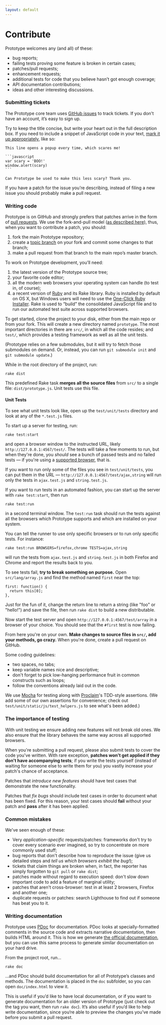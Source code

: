 ```yaml
---
layout: default
---
```


Contribute
==========

Prototype welcomes any (and all) of these:

* bug reports;
* failing tests proving some feature is broken in certain cases;
* patches/pull requests;
* enhancement requests;
* additional tests for code that you believe hasn’t got enough coverage;
* API documentation contributions;
* ideas and other interesting discussions.

<h3 id="tickets">Submitting tickets</h3>

The Prototype core team uses [GitHub issues](https://github.com/sstephenson/prototype/issues) to track tickets. If you don't have an account, it’s easy to sign up.

Try to keep the title concise, but write your heart out in the full description box. If you need to include a snippet of JavaScript code in your text, [mark it up appropriately](https://help.github.com/articles/github-flavored-markdown), like so:

    This line opens a popup every time, which scares me!
    
    ```javascript
    var scary = 'BOO!'
    window.alert(scary)
    ```
    
    Can Prototype be used to make this less scary? Thank you.
    
If you have a patch for the issue you’re describing, instead of filing a new issue you should probably make a pull request.

<h3 id="patches">Writing code</h3>

Prototype is on GitHub and strongly prefers that patches arrive in the form of [pull requests](https://help.github.com/articles/using-pull-requests). We use the fork-and-pull model ([as described here](https://help.github.com/articles/using-pull-requests#fork--pull)), thus, when you want to contribute a patch, you should:

  1. fork the main Prototype repository;
  2. create a [topic branch](http://stackoverflow.com/questions/284514/what-is-a-git-topic-branch) on your fork and commit some changes to that branch;
  3. make a pull request from that branch to the main repo’s master branch.
  
To work on Prototype development, you’ll need:

  1. the latest version of the Prototype source tree;
  2. your favorite code editor;
  3. all the modern web browsers your operating system can handle (to test in, of course);
  4. a recent version of [Ruby](http://ruby-lang.org) and its Rake library. Ruby is installed by default on OS X, but Windows users will need to use the [One-Click Ruby Installer](http://rubyinstaller.org). Rake is used to “build” the consolidated JavaScript file and to run our automated test suite across supported browsers.

To get started, clone the project to your disk, either from the main repo or from your fork. This will create a new directory named `prototype`. The most important directories in there are `src/`, in which all the code resides; and `test/`, which provides a testing framework as well as all the unit tests.

(Prototype relies on a few submodules, but it will try to fetch those submodules on demand. Or, instead, you can run `git submodule init` and `git submodule update`.)

While in the root directory of the project, run:

    rake dist

This predefined Rake task **merges all the source files** from `src/` to a single file: `dist/prototype.js`. Unit tests use this file.

<h4 id="unit_tests">Unit Tests</h4>

To see what unit tests look like, open up the `test/unit/tests` directory and look at any of the `*.test.js` files.

To start up a server for testing, run:

    rake test:start
    
and open a browser window to the instructed URL, likely `http://127.0.0.1:4567/test/`. The tests will take a few moments to run, but when they're done, you _should_ see a bunch of passed tests and no failed tests — if you're using a [supported browser](http://prototypejs.org/download), that is.

If you want to run only some of the files you see in `test/unit/tests`, you can put them in the URL — `http://127.0.0.1:4567/test/ajax,string` will run only the tests in `ajax.test.js` and `string.test.js`.

If you want to run tests in an automated fashion, you can start up the server with `rake test:start`, then run

    rake test:run
    
in a second terminal window. The `test:run` task should run the tests against all the browsers which Prototype supports and which are installed on your system.

You can tell the runner to use only specific browsers or to run only specific tests. For instance:

    rake test:run BROWSERS=firefox,chrome TESTS=ajax,string
    
will run the tests from `ajax.test.js` and `string.test.js` in both Firefox and Chrome and report the results back to you.

To see tests fail, **try to break something on purpose.** Open `src/lang/array.js` and find the method named `first` near the top:

    first: function() {
      return this[0];
    },
  
Just for the fun of it, change the return line to return a string (like "foo" or "hello!") and save the file, then run `rake dist` to build a new distributable.

Now start the test server and open `http://127.0.0.1:4567/test/array` in a browser of your choice. You should see that the `#first` test is now failing.

From here you're on your own. **Make changes to source files in `src/`, add your methods, go crazy.** When you're done, create a pull request on GitHub.

Some coding guidelines:

  * two spaces, no tabs;
  * keep variable names nice and descriptive;
  * don't forget to pick low-hanging performance fruit in common constructs such as loops;
  * follow the conventions already laid out in the code.
  
We use [Mocha](http://mochajs.org) for testing along with [Proclaim](https://github.com/rowanmanning/proclaim)'s TDD-style assertions. (We add some of our own assertions for convenience; check out `test/unit/static/js/test_helpers.js` to see what's been added.)


<h3 id="testing">The importance of testing</h3>

With unit testing we ensure adding new features will not break old ones. We also ensure that the library behaves the same way across all supported browsers.

When you're submitting a pull request, please also submit tests to cover the code you've written. With rare exception, **patches won't get applied if they don't have accompanying tests**; if you write the tests yourself (instead of waiting for someone else to write them for you) you vastly increase your patch's chance of acceptance.

Patches that _introduce new features_ should have test cases that demonstrate the new functionality.

Patches that _fix bugs_ should include test cases in order to document what has been fixed. For this reason, your test cases should **fail** without your patch and **pass** after it has been applied.


<h3 id="mistakes">Common mistakes</h3>

We've seen enough of these:

* Very *application-specific* requests/patches: frameworks don't try to cover every scenario ever imagined, so try to concentrate on more commonly used stuff;
* bug reports that don't describe how to reproduce the issue (give us detailed steps and *tell us which browsers exhibit the bug!*);
* tickets that claim things are broken when, in fact, the reporter has simply forgotten to `git pull` or `rake dist`;
* patches made without regard to execution speed: don't slow down important code to add a feature of marginal utility;
* patches that aren't cross-browser: test in at least 2 browsers, Firefox and another one;
* duplicate requests or patches: search Lighthouse to find out if someone has beat you to it.

<h3 id="documentation">Writing documentation</h3>

Prototype uses [PDoc](http://pdoc.org) for documentation. PDoc looks at specially-formatted comments in the source code and extracts narrative documentation, then builds HTML around it. This is how we generate [the official documentation](http://api.prototypejs.org), but you can use this same process to generate similar documentation on your hard drive.

From the project root, run…

    rake doc
    
…and PDoc should build documentation for all of Prototype’s classes and methods. The documentation is placed in the `doc` subfolder, so you can open `doc/index.html` to view it.

This is useful if you’d like to have local documentation, or if you want to generate documentation for an older version of Prototype (just check out the tag you want, then run `rake doc`). It’s also useful if you’d like to help write documentation, since you‘re able to preview the changes you’ve made before you submit a pull request.